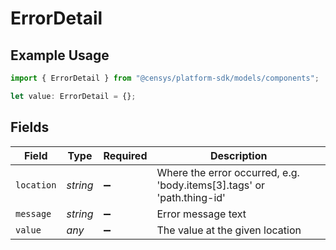 # ErrorDetail

## Example Usage

```typescript
import { ErrorDetail } from "@censys/platform-sdk/models/components";

let value: ErrorDetail = {};
```

## Fields

| Field                                                                  | Type                                                                   | Required                                                               | Description                                                            |
| ---------------------------------------------------------------------- | ---------------------------------------------------------------------- | ---------------------------------------------------------------------- | ---------------------------------------------------------------------- |
| `location`                                                             | *string*                                                               | :heavy_minus_sign:                                                     | Where the error occurred, e.g. 'body.items[3].tags' or 'path.thing-id' |
| `message`                                                              | *string*                                                               | :heavy_minus_sign:                                                     | Error message text                                                     |
| `value`                                                                | *any*                                                                  | :heavy_minus_sign:                                                     | The value at the given location                                        |